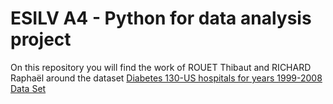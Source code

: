 ESILV A4 - Python for data analysis project
==

On this repository you will find the work of ROUET Thibaut and RICHARD Raphaël around the dataset [Diabetes 130-US hospitals for years 1999-2008 Data Set](https://archive.ics.uci.edu/ml/datasets/diabetes+130-us+hospitals+for+years+1999-2008)